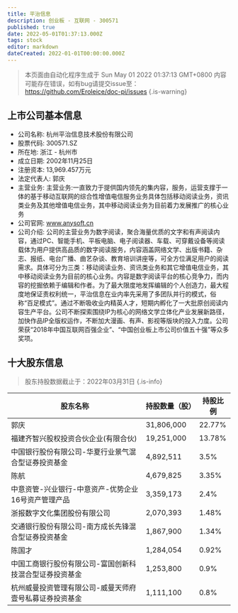```yaml
---
title: 平治信息
description: 创业板 - 互联网 - 300571
published: true
date: 2022-05-01T01:37:13.000Z
tags: stock
editor: markdown
dateCreated: 2022-01-01T00:00:00.000Z
---
```


> 本页面由自动化程序生成于 Sun May 01 2022 01:37:13 GMT+0800
> 内容可能存在错误，如有bug请提交issue至：https://github.com/Eroleice/doc-pi/issues
{.is-warning}

## 上市公司基本信息
- 公司名称: 杭州平治信息技术股份有限公司
- 股票代码: 300571.SZ
- 所在地: 浙江 - 杭州市
- 成立日期: 2002年11月25日
- 注册资本: 13,969.457万元
- 法定代表人: 郭庆
- 主营业务: 主营业务:一直致力于提供国内领先的集内容，服务，运营支撑于一体的基于移动互联网的综合性增值电信服务业务具体包括移动阅读业务，资讯类业务及其他增值电信业务，其中移动阅读业务为目前着力发展推广的核心业务
- 公司官网: www.anysoft.cn
- 公司介绍: 公司的主营业务为数字阅读，聚合海量优质的文字和有声阅读内容，通过PC、智能手机、平板电脑、电子阅读器、车载、可穿戴设备等阅读载体为用户提供高品质的数字阅读服务，内容涵盖网络文学、出版书籍、杂志、报纸、电台广播、曲艺杂谈、教育培训讲座等，可全方位满足用户的阅读需求。具体可分为三类：移动阅读业务、资讯类业务和其它增值电信业务，其中移动阅读业务为目前的核心业务。内容是数字阅读平台的核心竞争力，而内容的挖掘依赖于编辑和作者。为了最大限度地发挥编辑的个人创造力，最大程度地保证责权利统一，平治信息在业内率先采用了多团队并行的模式，俗称“百足模式”。通过不断吸收业内精英人才，短期内孵化了一大批原创阅读内容生产平台。公司不断探索围绕IP为核心的网络文学立体化产业发展新路径，加快作品IP全版权运作，不断加大漫画、有声、影视等版块的投入力度。公司荣获“2018年中国互联网百强企业”、“中国创业板上市公司价值五十强”等众多奖项。


## 十大股东信息
> 股东持股数据截止于：2022年03月31日
{.is-info}

| 股东名称 | 持股数量（股） | 持股比例 |
| --- | --- | --- |
| 郭庆 | 31,806,000 | 22.77% |
| 福建齐智兴股权投资合伙企业(有限合伙) | 19,251,000 | 13.78% |
| 中国银行股份有限公司-华夏行业景气混合型证券投资基金 | 4,892,511 | 3.5% |
| 陈航 | 4,679,825 | 3.35% |
| 中意资管-兴业银行-中意资产-优势企业16号资产管理产品 | 3,359,173 | 2.4% |
| 浙报数字文化集团股份有限公司 | 2,070,393 | 1.48% |
| 交通银行股份有限公司-南方成长先锋混合型证券投资基金 | 1,867,900 | 1.34% |
| 陈国才 | 1,284,054 | 0.92% |
| 中国工商银行股份有限公司-富国创新科技混合型证券投资基金 | 1,253,800 | 0.9% |
| 杭州威曼投资管理有限公司-威曼天师府壹号私募证券投资基金 | 1,111,100 | 0.8% |





